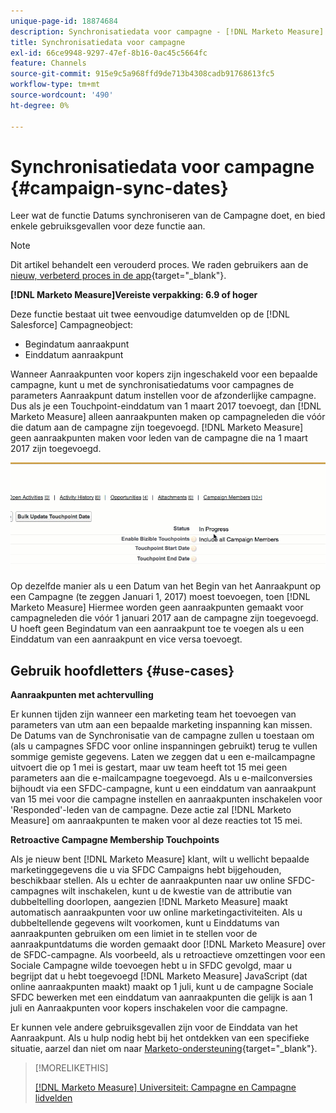 ```yaml
---
unique-page-id: 18874684
description: Synchronisatiedata voor campagne - [!DNL Marketo Measure]
title: Synchronisatiedata voor campagne
exl-id: 66ce9948-9297-47ef-8b16-0ac45c5664fc
feature: Channels
source-git-commit: 915e9c5a968ffd9de713b4308cadb91768613fc5
workflow-type: tm+mt
source-wordcount: '490'
ht-degree: 0%

---
```


# Synchronisatiedata voor campagne {#campaign-sync-dates}

Leer wat de functie Datums synchroniseren van de Campagne doet, en bied enkele gebruiksgevallen voor deze functie aan.

>[!NOTE]
>
>Dit artikel behandelt een verouderd proces. We raden gebruikers aan de [nieuw, verbeterd proces in de app](/help/channel-tracking-and-setup/offline-channels/custom-campaign-sync.md){target="_blank"}.

**[!DNL Marketo Measure]Vereiste verpakking: 6.9 of hoger**

Deze functie bestaat uit twee eenvoudige datumvelden op de [!DNL Salesforce] Campagneobject:

* Begindatum aanraakpunt
* Einddatum aanraakpunt

Wanneer Aanraakpunten voor kopers zijn ingeschakeld voor een bepaalde campagne, kunt u met de synchronisatiedatums voor campagnes de parameters Aanraakpunt datum instellen voor de afzonderlijke campagne. Dus als je een Touchpoint-einddatum van 1 maart 2017 toevoegt, dan [!DNL Marketo Measure] alleen aanraakpunten maken op campagneleden die vóór die datum aan de campagne zijn toegevoegd. [!DNL Marketo Measure] geen aanraakpunten maken voor leden van de campagne die na 1 maart 2017 zijn toegevoegd.

![](assets/1.gif)

Op dezelfde manier als u een Datum van het Begin van het Aanraakpunt op een Campagne (te zeggen Januari 1, 2017) moest toevoegen, toen [!DNL Marketo Measure] Hiermee worden geen aanraakpunten gemaakt voor campagneleden die vóór 1 januari 2017 aan de campagne zijn toegevoegd. U hoeft geen Begindatum van een aanraakpunt toe te voegen als u een Einddatum van een aanraakpunt en vice versa toevoegt.

## Gebruik hoofdletters {#use-cases}

**Aanraakpunten met achtervulling**

Er kunnen tijden zijn wanneer een marketing team het toevoegen van parameters van utm aan een bepaalde marketing inspanning kan missen. De Datums van de Synchronisatie van de campagne zullen u toestaan om (als u campagnes SFDC voor online inspanningen gebruikt) terug te vullen sommige gemiste gegevens. Laten we zeggen dat u een e-mailcampagne uitvoert die op 1 mei is gestart, maar uw team heeft tot 15 mei geen parameters aan die e-mailcampagne toegevoegd. Als u e-mailconversies bijhoudt via een SFDC-campagne, kunt u een einddatum van aanraakpunt van 15 mei voor die campagne instellen en aanraakpunten inschakelen voor &#39;Responded&#39;-leden van de campagne. Deze actie zal [!DNL Marketo Measure] om aanraakpunten te maken voor al deze reacties tot 15 mei.

**Retroactive Campagne Membership Touchpoints**

Als je nieuw bent [!DNL Marketo Measure] klant, wilt u wellicht bepaalde marketinggegevens die u via SFDC Campaigns hebt bijgehouden, beschikbaar stellen. Als u echter de aanraakpunten naar uw online SFDC-campagnes wilt inschakelen, kunt u de kwestie van de attributie van dubbeltelling doorlopen, aangezien [!DNL Marketo Measure] maakt automatisch aanraakpunten voor uw online marketingactiviteiten. Als u dubbeltellende gegevens wilt voorkomen, kunt u Einddatums van aanraakpunten gebruiken om een limiet in te stellen voor de aanraakpuntdatums die worden gemaakt door [!DNL Marketo Measure] over de SFDC-campagne. Als voorbeeld, als u retroactieve omzettingen voor een Sociale Campagne wilde toevoegen hebt u in SFDC gevolgd, maar u begrijpt dat u hebt toegevoegd [!DNL Marketo Measure] JavaScript (dat online aanraakpunten maakt) maakt op 1 juli, kunt u de campagne Sociale SFDC bewerken met een einddatum van aanraakpunten die gelijk is aan 1 juli en Aanraakpunten voor kopers inschakelen voor die campagne.

Er kunnen vele andere gebruiksgevallen zijn voor de Einddata van het Aanraakpunt. Als u hulp nodig hebt bij het ontdekken van een specifieke situatie, aarzel dan niet om naar [Marketo-ondersteuning](https://nation.marketo.com/t5/support/ct-p/Support){target="_blank"}.

>[!MORELIKETHIS]
>
>[[!DNL Marketo Measure] Universiteit: Campagne en Campagne lidvelden](https://learn.bizible.com/2-bizible-customization/137720https://universityonline.marketo.com/courses/bizible-fundamentals-channel-management/#/page/5c63007334d9f0367662b758)

